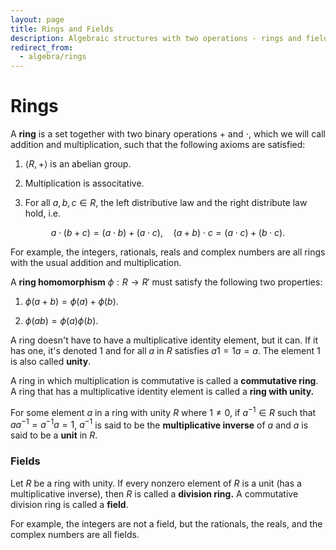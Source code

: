 ```yaml
---
layout: page
title: Rings and Fields
description: Algebraic structures with two operations - rings and fields including their axioms and fundamental properties.
redirect_from:
  - algebra/rings
---
```


# Rings

A **ring** is a set together with two binary operations $+$ and $\cdot$, which we will call addition and multiplication, such that the following axioms are satisfied:

1. $\langle R, + \rangle$ is an abelian group.

2. Multiplication is associtative.

3. For all $a,b,c \in R$, the left distributive law and the right distribute law hold, i.e.

$$ a \cdot (b + c) = (a \cdot b) + (a \cdot c), \quad (a + b) \cdot c = (a \cdot c) + (b \cdot c). $$

For example, the integers, rationals, reals and complex numbers are all rings with the usual addition and multiplication.

A **ring homomorphism** $\phi : R \to R'$ must satisfy the following two properties:

1. $\phi{(a+b)} = \phi{(a)} + \phi{(b)}.$ 

2. $\phi{(ab)} = \phi{(a)}\phi{(b)}.$

A ring doesn't have to have a multiplicative identity element, but it can. If it has one, it's denoted $1$ and for all $a$ in $R$ satisfies $a1 = 1a = a$. The element $1$ is also called **unity**.

A ring in which multiplication is commutative is called a **commutative ring**. A ring that has a multiplicative identity element is called a **ring with unity.**

For some element $a$ in a ring with unity $R$ where $1 \neq 0$, if $a^{-1} \in R$ such that $aa^{-1} = a^{-1}a = 1$, $a^{-1}$ is said to be the **multiplicative inverse** of $a$ and $a$ is said to be a **unit** in $R$.

### Fields

Let $R$ be a ring with unity. If every nonzero element of $R$ is a unit (has a multiplicative inverse), then $R$ is called a **division ring.** A commutative division ring is called a **field**.

For example, the integers are not a field, but the rationals, the reals, and the complex numbers are all fields.
